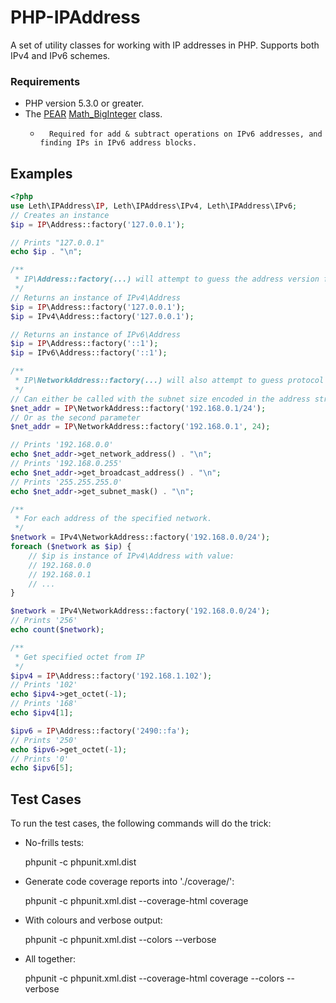 # PHP-IPAddress

A set of utility classes for working with IP addresses in PHP.
Supports both IPv4 and IPv6 schemes.

### Requirements

*	PHP version 5.3.0 or greater.
*	The [PEAR](http://pear.php.net/) [Math_BigInteger](http://pear.php.net/package/Math_BigInteger/) class.
    *		Required for add & subtract operations on IPv6 addresses, and finding IPs in IPv6 address blocks.

## Examples

```php
<?php
use Leth\IPAddress\IP, Leth\IPAddress\IPv4, Leth\IPAddress\IPv6;
// Creates an instance
$ip = IP\Address::factory('127.0.0.1');

// Prints "127.0.0.1"
echo $ip . "\n";

/**
 * IP\Address::factory(...) will attempt to guess the address version from the arguments
 */
// Returns an instance of IPv4\Address
$ip = IP\Address::factory('127.0.0.1');
$ip = IPv4\Address::factory('127.0.0.1');

// Returns an instance of IPv6\Address
$ip = IP\Address::factory('::1');
$ip = IPv6\Address::factory('::1');

/**
 * IP\NetworkAddress::factory(...) will also attempt to guess protocol versions
 */
// Can either be called with the subnet size encoded in the address string,
$net_addr = IP\NetworkAddress::factory('192.168.0.1/24');
// Or as the second parameter
$net_addr = IP\NetworkAddress::factory('192.168.0.1', 24);

// Prints '192.168.0.0'
echo $net_addr->get_network_address() . "\n";
// Prints '192.168.0.255'
echo $net_addr->get_broadcast_address() . "\n";
// Prints '255.255.255.0'
echo $net_addr->get_subnet_mask() . "\n";

/**
 * For each address of the specified network.
 */
$network = IPv4\NetworkAddress::factory('192.168.0.0/24');
foreach ($network as $ip) {
	// $ip is instance of IPv4\Address with value:
	// 192.168.0.0
	// 192.168.0.1
	// ...
}

$network = IPv4\NetworkAddress::factory('192.168.0.0/24');
// Prints '256'
echo count($network);

/**
 * Get specified octet from IP
 */
$ipv4 = IP\Address::factory('192.168.1.102');
// Prints '102'
echo $ipv4->get_octet(-1);
// Prints '168'
echo $ipv4[1];

$ipv6 = IP\Address::factory('2490::fa');
// Prints '250'
echo $ipv6->get_octet(-1);
// Prints '0'
echo $ipv6[5];
```

## Test Cases

To run the test cases, the following commands will do the trick:

*	No-frills tests:

	phpunit -c phpunit.xml.dist

*	Generate code coverage reports into './coverage/':

	phpunit -c phpunit.xml.dist --coverage-html coverage

*	With colours and verbose output:

	phpunit -c phpunit.xml.dist --colors --verbose

*	All together:

	phpunit -c phpunit.xml.dist --coverage-html coverage --colors --verbose
